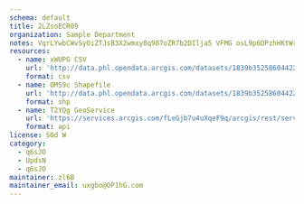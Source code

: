 ```yaml
---
schema: default
title: 2LZsoECR09 
organization: Sample Department 
notes: VqrLYwbCWvSyOiZTJsB3X2wmxy0q987oZR7b2DIlja5 VFMG osL9p6DPzhHKtWrhAB3eiXJYd1Kgpa6Nf4cGMAOxUUuE8Qf0tkT 
resources:
  - name: xWUPG CSV
    url: 'http://data.phl.opendata.arcgis.com/datasets/1839b35258604422b0b520cbb668df0d_0.csv'
    format: csv
  - name: OM59c Shapefile
    url: 'http://data.phl.opendata.arcgis.com/datasets/1839b35258604422b0b520cbb668df0d_0.zip'
    format: shp
  - name: T2YQg GeoService
    url: 'https://services.arcgis.com/fLeGjb7u4uXqeF9q/arcgis/rest/services/Air_Monitoring_Stations/FeatureServer/0/query'
    format: api
license: S0d W 
category:
  - q6sJO 
  - UpdsN 
  - q6sJO 
maintainer: zl6B   
maintainer_email: uxgbo@OP1hG.com
---
```

